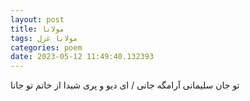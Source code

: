 ```yaml
---
layout: post
title: مولانا
tags: مولانا غزل
categories: poem
date: 2023-05-12 11:49:40.132393
---
```


تو جان سلیمانی آرامگه جانی / ای دیو و پری شیدا از خاتم تو جانا